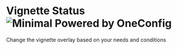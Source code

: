 # Vignette Status ![Minimal Powered by OneConfig](https://polyfrost.org/media/branding/badges/badge_3.svg)

Change the vignette overlay based on your needs and conditions